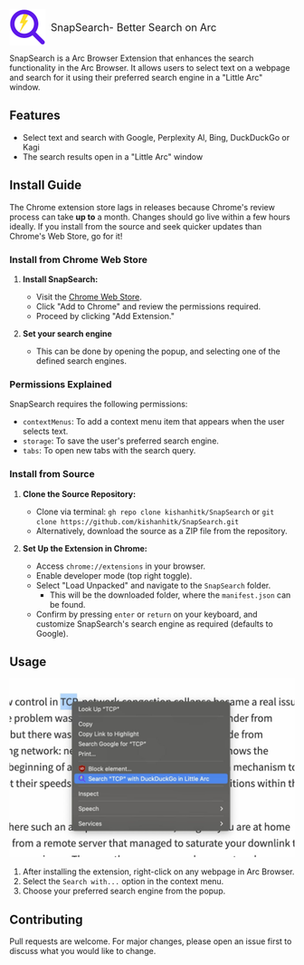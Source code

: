 <p align="left">
  <img src="/icons/icon128.png" alt="SnapSearch" style="vertical-align:middle" width="64">
  <span style="font-size: large; vertical-align: middle;">&nbsp;SnapSearch- Better Search on Arc</span>
</p>

SnapSearch is a Arc Browser Extension that enhances the search functionality in the Arc Browser. It allows users to select text on a webpage and search for it using their preferred search engine in a "Little Arc" window.

## Features

- Select text and search with Google, Perplexity Al, Bing, DuckDuckGo or Kagi
- The search results open in a "Little Arc" window

## Install Guide

The Chrome extension store lags in releases because Chrome's review process can take **up to** a month. Changes should go live within a few hours ideally. If you install from the source and seek quicker updates than Chrome's Web Store, go for it!

### Install from Chrome Web Store

1. **Install SnapSearch:**

   - Visit the [Chrome Web Store](https://chromewebstore.google.com/detail/snapsearch-better-search/aeblbpjamlpjfedjbkhnbiecmepbgkdo?hl=en).
   - Click "Add to Chrome" and review the permissions required.
   - Proceed by clicking "Add Extension."

2. **Set your search engine**
   - This can be done by opening the popup, and selecting one of the defined search engines.

### Permissions Explained

SnapSearch requires the following permissions:

- `contextMenus`: To add a context menu item that appears when the user selects text.
- `storage`: To save the user's preferred search engine.
- `tabs`: To open new tabs with the search query.

### Install from Source

1. **Clone the Source Repository:**

   - Clone via terminal: `gh repo clone kishanhitk/SnapSearch` or `git clone https://github.com/kishanhitk/SnapSearch.git`
   - Alternatively, download the source as a ZIP file from the repository.

2. **Set Up the Extension in Chrome:**
   - Access `chrome://extensions` in your browser.
   - Enable developer mode (top right toggle).
   - Select "Load Unpacked" and navigate to the `SnapSearch` folder.
      - This will be the downloaded folder, where the `manifest.json` can be found.
   - Confirm by pressing `enter` or `return` on your keyboard, and customize SnapSearch's search engine as required (defaults to Google).

## Usage

![SnapSearch Demo](/screenshots/demo.jpg)

1. After installing the extension, right-click on any webpage in Arc Browser.
2. Select the `Search with...` option in the context menu.
3. Choose your preferred search engine from the popup.

## Contributing

Pull requests are welcome. For major changes, please open an issue first to discuss what you would like to change.
